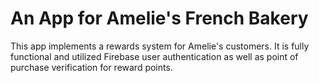An App for Amelie's French Bakery
========
This app implements a rewards system for Amelie's customers. It is fully functional and utilized Firebase user authentication as well as point of purchase verification for reward points.
